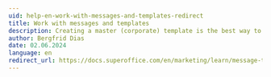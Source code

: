 ```yaml
---
uid: help-en-work-with-messages-and-templates-redirect
title: Work with messages and templates
description: Creating a master (corporate) template is the best way to ensure all your mailings look good, have the same design and represent your brand.
author: Bergfrid Dias
date: 02.06.2024
language: en
redirect_url: https://docs.superoffice.com/en/marketing/learn/message-templates.html
---
```

